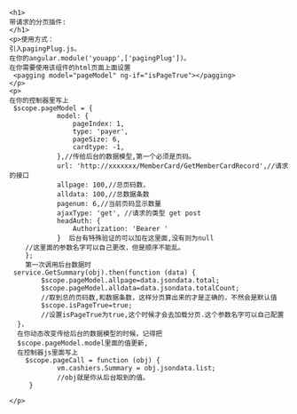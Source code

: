 	<h1>
	带请求的分页插件:
	</h1>
	<p>使用方式：
	引入pagingPlug.js。
	在你的angular.module('youapp',['pagingPlug'])。
	在你需要使用该组件的html页面上面设置
	 <pagging model="pageModel" ng-if="isPageTrue"></pagging>
	</p>
	<p>
	在你的控制器里写上
	 $scope.pageModel = {
                model: {
                    pageIndex: 1,
                    type: 'payer',
                    pageSize: 6,
                    cardtype: -1,
                },//传给后台的数据模型,第一个必须是页码。
                url: 'http://xxxxxxx/MemberCard/GetMemberCardRecord',//请求的接口
                allpage: 100,//总页码数，
                alldata: 100,//总数据条数
                pagenum: 6,//当前页码显示数量
                ajaxType: 'get', //请求的类型 get post 
                headAuth: {
                    Authorization: 'Bearer '
                }  后台有特殊验证的可以加在这里面,没有则为null
		//这里面的参数名字可以自己更改，但是顺序不能乱。
        };
        第一次调用后台数据时
	 service.GetSummary(obj).then(function (data) {
			$scope.pageModel.allpage=data.jsondata.total;  
			$scope.pageModel.alldata=data.jsondata.totalCount;
			//取到总的页码数,和数据条数，这样分页算出来的才是正确的，不然会是默认值
			$scope.isPageTrue=true;
			//设置isPageTrue为true,这个时候才会去加载分页.这个参数名字可以自己配置
      }，
      在你动态改变传给后台的数据模型的时候，记得把
      $scope.pageModel.model里面的值更新,
      在控制器js里面写上
        $scope.pageCall = function (obj) {
                vm.cashiers.Summary = obj.jsondata.list;
                //obj就是你从后台取到的值。
         }

	</p>